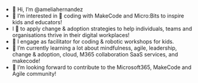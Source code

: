 - 👋 Hi, I’m @ameliahernandez
- 👀 I’m interested in 🚀 coding with MakeCode and Micro:Bits to inspire kids and educators!
- I 💜 to apply change & adoption strategies to help individuals, teams and organisations thrive in their digital workplaces! 
- 💪 I engage as facilitator for coding & robotic workshops for kids. 
- 🌱 I’m currently learning a lot about mindfulness, agile, leadership, change & adoption, cloud, M365 collaboration SaaS services, and makecode!
- 💞️ I’m looking forward to contribute to the Microsoft365, MakeCode and Agile community!

<!---
ameliahernandez/ameliahernandez is a ✨ special ✨ repository because its `README.md` (this file) appears on your GitHub profile.
You can click the Preview link to take a look at your changes.
--->
